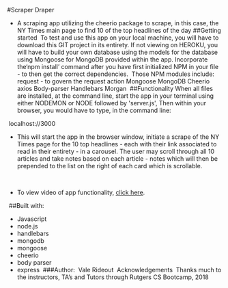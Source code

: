 #Scraper Draper
​
- A scraping app utilizing the cheerio package to scrape, in this case, the NY Times main page to find 10 of the top headlines of the day
​
##Getting started
​
To test and use this app on your local machine, you will have to download this GIT project in its entirety. If not viewing on HEROKU, you will have to build your own database using the models for the database using Mongoose for MongoDB provided within the app. 
​
Incorporate the‘npm install’ command after you have first initialized NPM in your file - to then get the correct dependencies. 
​
Those NPM modules include:
​
request - to govern the request action 
Mongoose
MongoDB
Cheerio
axios
Body-parser
Handlebars
Morgan
​
##Functionality
​
When all files are installed, at the command line, start the app in your terminal using either NODEMON or NODE followed by 'server.js', Then within your browser, you would have to type, in the command line:

​
localhost://3000
​

- This will start the app in the browser window, initiate a scrape of the NY Times page for the 10 top headlines - each with their link associated to read in their entirety - in a carousel. The user may scroll through all 10 articles and take notes based on each article - notes which will then be prepended to the list on the right of each card which is scrollable. 

​
- To view video of app functionality, <a href="https://github.com/OperaSinger/scraper-draper/blob/master/Vale%20Rideout%20-%20Scraper%20App.mp4">click here</a>.

​
##Built with:
​
- Javascript
- node.js
- handlebars
- mongodb
- mongoose
- cheerio
- body parser
- express
​
###Author: 
​
Vale Rideout
​
Acknowledgements
​
Thanks much to the instructors, TA’s and Tutors through Rutgers CS Bootcamp, 2018
